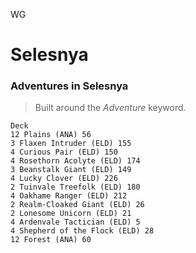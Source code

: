 WG

# Selesnya

### Adventures in Selesnya
> Built around the *Adventure* keyword.
```
Deck
12 Plains (ANA) 56
3 Flaxen Intruder (ELD) 155
4 Curious Pair (ELD) 150
4 Rosethorn Acolyte (ELD) 174
3 Beanstalk Giant (ELD) 149
4 Lucky Clover (ELD) 226
2 Tuinvale Treefolk (ELD) 180
4 Oakhame Ranger (ELD) 212
2 Realm-Cloaked Giant (ELD) 26
2 Lonesome Unicorn (ELD) 21
4 Ardenvale Tactician (ELD) 5
4 Shepherd of the Flock (ELD) 28
12 Forest (ANA) 60
```